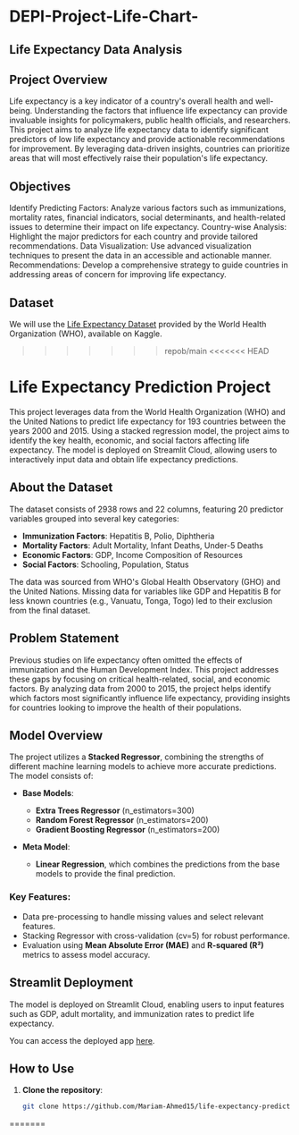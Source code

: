 # DEPI-Project-Life-Chart-
## Life Expectancy Data Analysis
## Project Overview
Life expectancy is a key indicator of a country's overall health and well-being. Understanding the factors that influence life expectancy can provide invaluable insights for policymakers, public health officials, and researchers. This project aims to analyze life expectancy data to identify significant predictors of low life expectancy and provide actionable recommendations for improvement. By leveraging data-driven insights, countries can prioritize areas that will most effectively raise their population's life expectancy.
## Objectives
Identify Predicting Factors: Analyze various factors such as immunizations, mortality rates, financial indicators, social determinants, and health-related issues to determine their impact on life expectancy.
Country-wise Analysis: Highlight the major predictors for each country and provide tailored recommendations.
Data Visualization: Use advanced visualization techniques to present the data in an accessible and actionable manner.
Recommendations: Develop a comprehensive strategy to guide countries in addressing areas of concern for improving life expectancy.

## Dataset
We will use the [Life Expectancy Dataset](https://www.kaggle.com/datasets/kumarajarshi/life-expectancy-who) provided by the World Health Organization (WHO), available on Kaggle.
>>>>>>> repob/main
<<<<<<< HEAD

# Life Expectancy Prediction Project

This project leverages data from the World Health Organization (WHO) and the United Nations to predict life expectancy for 193 countries between the years 2000 and 2015. Using a stacked regression model, the project aims to identify the key health, economic, and social factors affecting life expectancy. The model is deployed on Streamlit Cloud, allowing users to interactively input data and obtain life expectancy predictions.

## About the Dataset

The dataset consists of 2938 rows and 22 columns, featuring 20 predictor variables grouped into several key categories:

- **Immunization Factors**: Hepatitis B, Polio, Diphtheria
- **Mortality Factors**: Adult Mortality, Infant Deaths, Under-5 Deaths
- **Economic Factors**: GDP, Income Composition of Resources
- **Social Factors**: Schooling, Population, Status

The data was sourced from WHO's Global Health Observatory (GHO) and the United Nations. Missing data for variables like GDP and Hepatitis B for less known countries (e.g., Vanuatu, Tonga, Togo) led to their exclusion from the final dataset.

## Problem Statement

Previous studies on life expectancy often omitted the effects of immunization and the Human Development Index. This project addresses these gaps by focusing on critical health-related, social, and economic factors. By analyzing data from 2000 to 2015, the project helps identify which factors most significantly influence life expectancy, providing insights for countries looking to improve the health of their populations.

## Model Overview

The project utilizes a **Stacked Regressor**, combining the strengths of different machine learning models to achieve more accurate predictions. The model consists of:

- **Base Models**:
  - **Extra Trees Regressor** (n_estimators=300)
  - **Random Forest Regressor** (n_estimators=200)
  - **Gradient Boosting Regressor** (n_estimators=200)
  
- **Meta Model**:
  - **Linear Regression**, which combines the predictions from the base models to provide the final prediction.

### Key Features:
- Data pre-processing to handle missing values and select relevant features.
- Stacking Regressor with cross-validation (cv=5) for robust performance.
- Evaluation using **Mean Absolute Error (MAE)** and **R-squared (R²)** metrics to assess model accuracy.

## Streamlit Deployment

The model is deployed on Streamlit Cloud, enabling users to input features such as GDP, adult mortality, and immunization rates to predict life expectancy.

You can access the deployed app [here]([https://life-expectancy-app.streamlit.app/](https://life-expectancy-prediction-app-app-xzwhw45ah9aanatntpjkxp.streamlit.app/)).

## How to Use

1. **Clone the repository**:
   ```bash
   git clone https://github.com/Mariam-Ahmed15/life-expectancy-prediction-streamlit-App.git
=======
